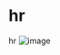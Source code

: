 # hr
hr
![image](https://user-images.githubusercontent.com/49027390/141082501-11a0d425-e3c1-4b8f-8241-99bd879f0271.png)
